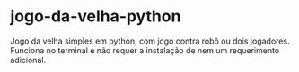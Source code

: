 # jogo-da-velha-python
Jogo da velha simples em python, com jogo contra robô ou dois jogadores. Funciona no terminal e não requer a instalação de nem um requerimento adicional.